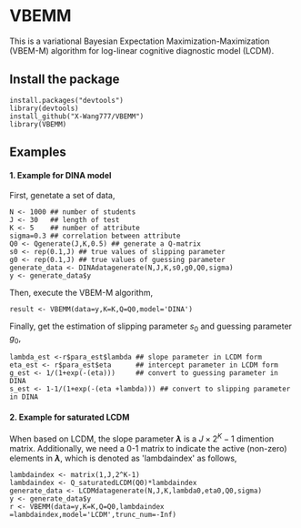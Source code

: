 VBEMM
===============

This is a variational Bayesian Expectation Maximization-Maximization (VBEM-M) algorithm for log-linear cognitive diagnostic model (LCDM).

Install the package
---------------

    install.packages("devtools")
    library(devtools)
    install_github("X-Wang777/VBEMM")
    library(VBEMM)

Examples
---------------

#### 1. Example for DINA model

First, genetate a set of data,

    N <- 1000 ## number of students
    J <- 30   ## length of test
    K <- 5    ## number of attribute
    sigma=0.3 ## correlation between attribute
    Q0 <- Qgenerate(J,K,0.5) ## generate a Q-matrix
    s0 <- rep(0.1,J) ## true values of slipping parameter
    g0 <- rep(0.1,J) ## true values of guessing parameter
    generate_data <- DINAdatagenerate(N,J,K,s0,g0,Q0,sigma)
    y <- generate_data$y

Then, execute the VBEM-M algorithm,

    result <- VBEMM(data=y,K=K,Q=Q0,model='DINA')

Finally, get the estimation of slipping parameter $s_0$ and guessing parameter $g_0$,

    lambda_est <-r$para_est$lambda ## slope parameter in LCDM form
    eta_est <- r$para_est$eta      ## intercept parameter in LCDM form
    g_est <- 1/(1+exp(-(eta)))     ## convert to guessing parameter in DINA
    s_est <- 1-1/(1+exp(-(eta +lambda))) ## convert to slipping parameter in DINA
        
#### 2. Example for saturated LCDM 

When based on LCDM, the slope parameter **$\lambda$** is a $J \times 2^K-1$ dimention matrix. Additionally, we need a 0-1 matrix to indicate the active (non-zero) elements in 
 **$\lambda$**, which is denoted as 'lambdaindex' as follows,

    lambdaindex <- matrix(1,J,2^K-1) 
    lambdaindex <- Q_saturatedLCDM(Q0)*lambdaindex
    generate_data <- LCDMdatagenerate(N,J,K,lambda0,eta0,Q0,sigma)
    y <- generate_data$y
    r <- VBEMM(data=y,K=K,Q=Q0,lambdaindex =lambdaindex,model='LCDM',trunc_num=-Inf)













